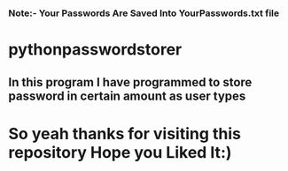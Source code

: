 ### Note:- Your Passwords Are Saved Into YourPasswords.txt file
# pythonpasswordstorer 
## In this program I have programmed to store password in certain amount as user types 
# So yeah thanks for visiting this repository Hope you Liked It:)
